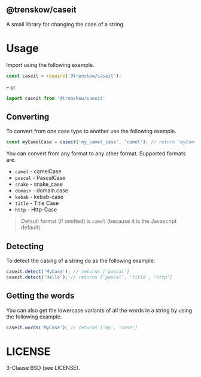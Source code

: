 @trenskow/caseit
----

A small library for changing the case of a string.

# Usage

Import using the following example.

````javascript
const caseit = require('@trenskow/caseit');
````

– or

````javascript
import caseit from '@trenskow/caseit'
````

## Converting

To convert from one case type to another use the following example.

```javascript
const myCamelCase = caseit('my_camel_case', 'camel'); // return 'myCamelCase';
```

You can convert from any format to any other format. Supported formats are.

 * `camel` - camelCase
 * `pascal` - PascalCase
 * `snake` - snake_case
 * `domain` - domain.case
 * `kebab` - kebab-case
 * `title` - Title Case
 * `http` - Http-Case

> Default format (if omitted) is `camel` (because it is the Javascript default).

## Detecting

To detect the casing of a string do as the following example.

````javascript
caseit.detect('MyCase'); // returns ['pascal']
caseit.detect('Hello'); // returns ['pascal', 'title', 'http']
````

## Getting the words

You can also get the lowercase variants of all the words in a string by using the following example.

````javascript
caseit.words('MyCase'); // returns ['my', 'case']
````

# LICENSE

3-Clause BSD (see LICENSE).
